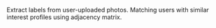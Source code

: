 Extract labels from user-uploaded photos. Matching users with similar interest profiles using adjacency matrix.
